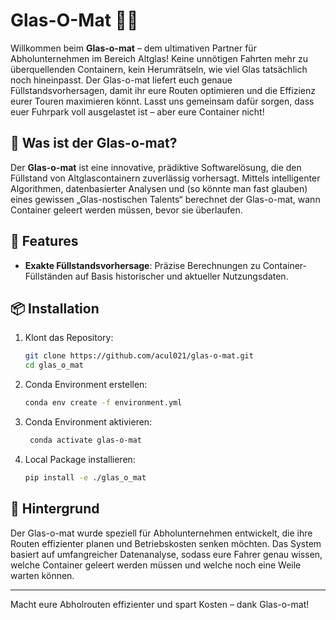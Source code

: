 # Glas-O-Mat 🍾🤖

Willkommen beim **Glas-o-mat** – dem ultimativen Partner für Abholunternehmen im Bereich Altglas!
Keine unnötigen Fahrten mehr zu überquellenden Containern, kein Herumrätseln, wie viel Glas
tatsächlich noch hineinpasst. Der Glas-o-mat liefert euch genaue Füllstandsvorhersagen, damit ihr
eure Routen optimieren und die Effizienz eurer Touren maximieren könnt. Lasst uns gemeinsam dafür
sorgen, dass euer Fuhrpark voll ausgelastet ist – aber eure Container nicht!

## 🧐 Was ist der Glas-o-mat?

Der **Glas-o-mat** ist eine innovative, prädiktive Softwarelösung, die den
Füllstand von Altglascontainern zuverlässig vorhersagt. Mittels intelligenter Algorithmen,
datenbasierter Analysen und (so könnte man fast glauben) eines gewissen „Glas-nostischen Talents“
berechnet der Glas-o-mat, wann Container geleert werden müssen, bevor sie überlaufen.

## 🚀 Features

- **Exakte Füllstandsvorhersage**: Präzise Berechnungen zu Container-Füllständen auf Basis
  historischer und aktueller Nutzungsdaten.

## 📦 Installation

1. Klont das Repository:
   ```bash
   git clone https://github.com/acul021/glas-o-mat.git
   cd glas_o_mat
   ```

2. Conda Environment erstellen:
   ```bash
   conda env create -f environment.yml
   ```

3. Conda Environment aktivieren:
   ```bash
    conda activate glas-o-mat
    ```

4. Local Package installieren:
   ```bash
   pip install -e ./glas_o_mat
   ```


## 📖 Hintergrund

Der Glas-o-mat wurde speziell für Abholunternehmen entwickelt, die ihre Routen effizienter planen
und Betriebskosten senken möchten. Das System basiert auf umfangreicher Datenanalyse, sodass eure
Fahrer genau wissen, welche Container geleert werden müssen und welche noch eine Weile warten
können.

---

Macht eure Abholrouten effizienter und spart Kosten – dank Glas-o-mat!

